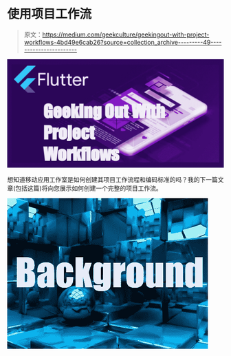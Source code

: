 # 使用项目工作流

> 原文：<https://medium.com/geekculture/geekingout-with-project-workflows-4bd49e6cab26?source=collection_archive---------49----------------------->

![](img/ed765a5b4ece4dfd725594c1b7c6dc04.png)

想知道移动应用工作室是如何创建其项目工作流程和编码标准的吗？我的下一篇文章(包括这篇)将向您展示如何创建一个完整的项目工作流。

![](img/124990ec68ae36e9310d59f682b67d33.png)